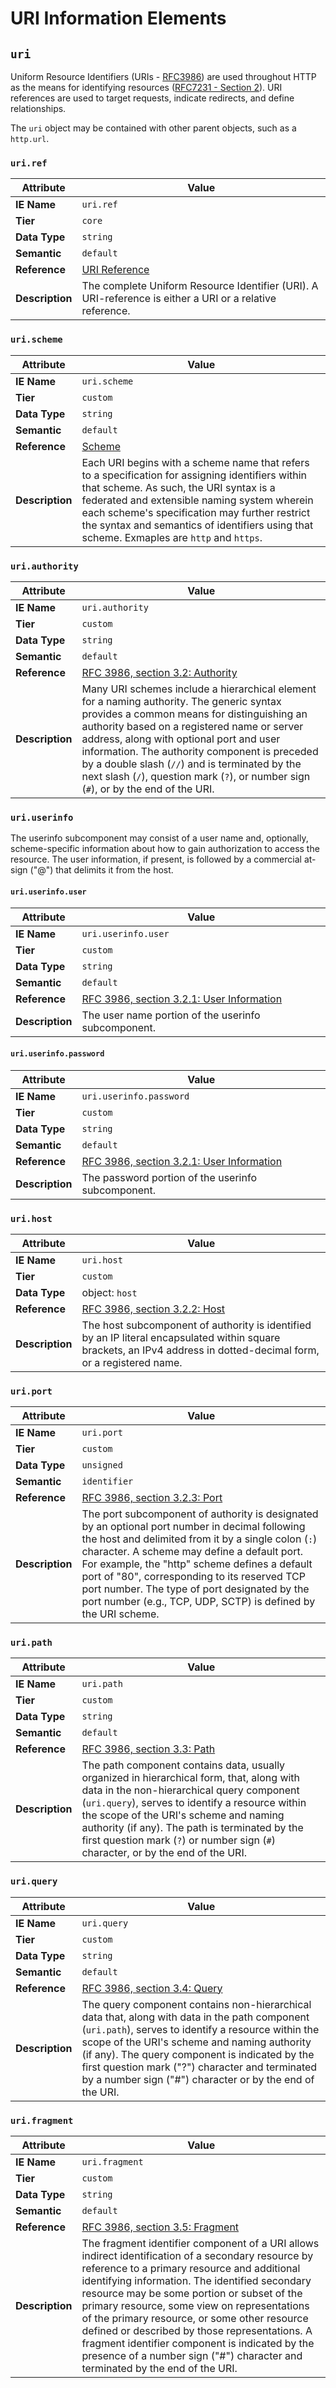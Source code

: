 # URI Information Elements

## `uri`

Uniform Resource Identifiers (URIs - [RFC3986](https://tools.ietf.org/html/rfc3986)) are used throughout HTTP as the means for identifying resources ([RFC7231 - Section 2](https://tools.ietf.org/html/rfc7231#section-2)). URI references are used to target requests, indicate redirects, and define relationships.

The `uri` object may be contained with other parent objects, such as a `http.url`.

### `uri.ref`

Attribute | Value
--- | ---
**IE Name** | `uri.ref`
**Tier** | `core`
**Data Type** | `string`
**Semantic** | `default`
**Reference** | [URI Reference](https://tools.ietf.org/html/rfc3986#section-4.1)
**Description** | The complete Uniform Resource Identifier (URI). A URI-reference is either a URI or a relative reference.

### `uri.scheme`

Attribute | Value
--- | ---
**IE Name** | `uri.scheme`
**Tier** | `custom`
**Data Type** | `string`
**Semantic** | `default`
**Reference** | [Scheme](https://tools.ietf.org/html/rfc3986#section-3.1)
**Description** | Each URI begins with a scheme name that refers to a specification for assigning identifiers within that scheme. As such, the URI syntax is a federated and extensible naming system wherein each scheme's specification may further restrict the syntax and semantics of identifiers using that scheme. Exmaples are `http` and `https`.

### `uri.authority`

Attribute | Value
--- | ---
**IE Name** | `uri.authority`
**Tier** | `custom`
**Data Type** | `string`
**Semantic** | `default`
**Reference** | [RFC 3986, section 3.2: Authority](https://tools.ietf.org/html/rfc3986#section-3.2)
**Description** | Many URI schemes include a hierarchical element for a naming authority. The generic syntax provides a common means for distinguishing an authority based on a registered name or server address, along with optional port and user information. The authority component is preceded by a double slash (`//`) and is terminated by the next slash (`/`), question mark (`?`), or number sign (`#`), or by the end of the URI.

### `uri.userinfo`

The userinfo subcomponent may consist of a user name and, optionally, scheme-specific information about how to gain authorization to access the resource. The user information, if present, is followed by a commercial at-sign ("@") that delimits it from the host.

#### `uri.userinfo.user`

Attribute | Value
--- | ---
**IE Name** | `uri.userinfo.user`
**Tier** | `custom`
**Data Type** | `string`
**Semantic** | `default`
**Reference** | [RFC 3986, section 3.2.1: User Information](https://tools.ietf.org/html/rfc3986#section-3.2.1)
**Description** | The user name portion of the userinfo subcomponent.

#### `uri.userinfo.password`

Attribute | Value
--- | ---
**IE Name** | `uri.userinfo.password`
**Tier** | `custom`
**Data Type** | `string`
**Semantic** | `default`
**Reference** | [RFC 3986, section 3.2.1: User Information](https://tools.ietf.org/html/rfc3986#section-3.2.1)
**Description** | The password portion of the userinfo subcomponent.

### `uri.host`

Attribute | Value
--- | ---
**IE Name** | `uri.host`
**Tier** | `custom`
**Data Type** | object: `host`
**Reference** | [RFC 3986, section 3.2.2: Host](https://tools.ietf.org/html/rfc3986#section-3.2.2)
**Description** | The host subcomponent of authority is identified by an IP literal encapsulated within square brackets, an IPv4 address in dotted-decimal form, or a registered name.

### `uri.port`

Attribute | Value
--- | ---
**IE Name** | `uri.port`
**Tier** | `custom`
**Data Type** | `unsigned`
**Semantic** | `identifier`
**Reference** | [RFC 3986, section 3.2.3: Port](https://tools.ietf.org/html/rfc3986#section-3.2.3)
**Description** | The port subcomponent of authority is designated by an optional port number in decimal following the host and delimited from it by a single colon (`:`) character. A scheme may define a default port. For example, the "http" scheme defines a default port of "80", corresponding to its reserved TCP port number. The type of port designated by the port number (e.g., TCP, UDP, SCTP) is defined by the URI scheme.

### `uri.path`

Attribute | Value
--- | ---
**IE Name** | `uri.path`
**Tier** | `custom`
**Data Type** | `string`
**Semantic** | `default`
**Reference** | [RFC 3986, section 3.3: Path](https://tools.ietf.org/html/rfc3986#section-3.3)
**Description** | The path component contains data, usually organized in hierarchical form, that, along with data in the non-hierarchical query component (`uri.query`), serves to identify a resource within the scope of the URI's scheme and naming authority (if any). The path is terminated by the first question mark (`?`) or number sign (`#`) character, or by the end of the URI.

### `uri.query`

Attribute | Value
--- | ---
**IE Name** | `uri.query`
**Tier** | `custom`
**Data Type** | `string`
**Semantic** | `default`
**Reference** | [RFC 3986, section 3.4: Query](https://tools.ietf.org/html/rfc3986#section-3.4)
**Description** | The query component contains non-hierarchical data that, along with data in the path component (`uri.path`), serves to identify a resource within the scope of the URI's scheme and naming authority (if any). The query component is indicated by the first question mark ("?") character and terminated by a number sign ("#") character or by the end of the URI.

### `uri.fragment`

Attribute | Value
--- | ---
**IE Name** | `uri.fragment`
**Tier** | `custom`
**Data Type** | `string`
**Semantic** | `default`
**Reference** | [RFC 3986, section 3.5: Fragment](https://tools.ietf.org/html/rfc3986#section-3.5)
**Description** | The fragment identifier component of a URI allows indirect identification of a secondary resource by reference to a primary resource and additional identifying information.  The identified secondary resource may be some portion or subset of the primary resource, some view on representations of the primary resource, or some other resource defined or described by those representations. A fragment identifier component is indicated by the presence of a number sign ("#") character and terminated by the end of the URI.
